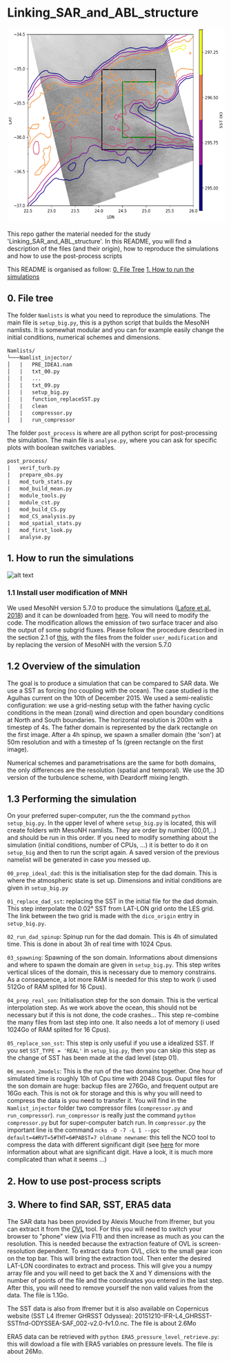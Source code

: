# Linking_SAR_and_ABL_structure

<p align="center">
  <img width="600" height="450" src="https://github.com/HugoJacq/Linking_SAR_and_ABL_structure/blob/main/SST_and_SAR.png">
</p>

This repo gather the material needed for the study 'Linking_SAR_and_ABL_structure'.
In this README, you will find a description of the files (and their origin), how to reproduce the simulations and how to use the post-process scripts

This README is organised as follow:
[0. File Tree](#-0.-File-tree)
[1. How to run the simulations](##1.-How-to-run-the-simulations)


## 0. File tree
The folder `Namlists` is what you need to reproduce the simulations. The main file is `setup_big.py`, this is a python script that builds the MesoNH namlists. It is somewhat modular and you can for example easily change the initial conditions, numerical schemes and dimensions.
```
Namlists/
└───Namlist_injector/
│   |   PRE_IDEA1.nam
│   |   txt_00.py
│   |   ...
│   |   txt_09.py
│   |   setup_big.py
│   |   function_replaceSST.py
│   |   clean
│   |   compressor.py
│   |   run_compressor
```

The folder `post_process` is where are all python script for post-processing the simulation. The main file is `analyse.py`, where you can ask for specific plots with boolean switches variables.
```
post_process/
|   verif_turb.py
|   prepare_obs.py
|   mod_turb_stats.py
|   mod_build_mean.py
|   module_tools.py
|   module_cst.py
|   mod_build_CS.py
|   mod_CS_analysis.py
|   mod_spatial_stats.py
|   mod_first_look.py
|   analyse.py
```

## 1. How to run the simulations
![alt text](http://mesonh.aero.obs-mip.fr/mesonh57/Welcome?action=AttachFile&do=get&target=LogoMesoNH.jpg)
### 1.1 Install user modification of MNH
We used MesoNH version 5.7.0 to produce the simulations ([Lafore et al. 2018](https://doi.org/10.5194/gmd-11-1929-2018)) and it can be downloaded from [here](http://mesonh.aero.obs-mip.fr/mesonh56/Download).
You will need to modify the code. The modification allows the emission of two surface tracer and also the output of some subgrid fluxes.
Please follow the procedure described in the section 2.1 of [this](https://github.com/HugoJacq/ABL_response_to_SST_front/edit/main/), with the files from the folder `user_modification` and by replacing the version of MesoNH with the version 5.7.0

## 1.2 Overview of the simulation

The goal is to produce a simulation that can be compared to SAR data. We use a SST as forcing (no coupling with the ocean). The case studied is the Agulhas current on the 10th of December 2015. We used a semi-realistic configuration: we use a grid-nesting setup with the father having cyclic conditions in the mean (zonal) wind direction  and open boundary conditions at North and South boundaries. The horizontal resolution is 200m with a timestep of 4s. The father domain is represented by the dark rectangle on the first image. After a 4h spinup, we spawn a smaller domain (the 'son') at 50m resolution and with a timestep of 1s (green rectangle on the first image).

Numerical schemes and parametrisations are the same for both domains, the only differences are the resolution (spatial and temporal). We use the 3D version of the turbulence scheme, with Deardorff mixing length.

## 1.3 Performing the simulation

On your preferred super-computer, run the the command `python setup_big.py`. In the upper level of where `setup_big.py` is located, this will create folders with MesoNH namlists. They are order by number (00,01,..) and should be run in this order.
If you need to modify something about the simulation (initial conditions, number of CPUs, ...) it is better to do it on `setup_big` and then to run the script again. A saved version of the previous namelist will be generated in case you messed up.


`00_prep_ideal_dad`: this is the initialisation step for the dad domain. This is where the atmospheric state is set up. Dimensions and initial conditions are given in `setup_big.py`

`01_replace_dad_sst`: replacing the SST in the initial file for the dad domain. This step interpolate the 0.02° SST from LAT-LON grid onto the LES grid. The link between the two grid is made with the `dico_origin` entry in `setup_big.py`.

`02_run_dad_spinup`: Spinup run for the dad domain. This is 4h of simulated time. This is done in about 3h of real time with 1024 Cpus.

`03_spawning`: Spawning of the son domain. Informations about dimensions and where to spawn the domain are given in `setup_big.py`. This step writes vertical slices of the domain, this is necessary due to memory constrains. As a consequence, a lot more RAM is needed for this step to work (i used 512Go of RAM splited for 16 Cpus).

`04_prep_real_son`: Initialisation step for the son domain. This is the vertical interpolation step. As we work above the ocean, this should not be necessary but if this is not done, the code crashes... This step re-combine the many files from last step into one. It also needs a lot of memory (i used 1024Go of RAM splited for 16 Cpus).

`05_replace_son_sst`: This step is only useful if you use a idealized SST. If you set `SST_TYPE = 'REAL'` in `setup_big.py`, then you can skip this step as the change of SST has been made at the dad level (step 01).

`06_mesonh_2models`: This is the run of the two domains together. One hour of simulated time is roughly 10h of Cpu time with 2048 Cpus. Ouput files for the son domain are huge: backup files are 276Go, and frequent output are 16Go each. This is not ok for storage and this is why you will need to compress the data is you need to transfer it. You will find in the `Namlist_injector` folder two compressor files (`compressor.py` and `run_compressor`). `run_compressor` is really just the command `python compressor.py` but for super-computer batch run. In `compressor.py` the important line is the command `ncks -O -7 -L 1 --ppc default=4#RVT=5#THT=6#PABST=7 oldname newname`: this tell the NCO tool to compress the data with different significant digit (see [here](https://www.unidata.ucar.edu/blogs/developer/entry/compression_by_scaling_and_offfset) for more information about what are significant digit. Have a look, it is much more complicated than what it seems ...)

## 2. How to use post-process scripts

## 3. Where to find SAR, SST, ERA5 data

The SAR data has been provided by Alexis Mouche from Ifremer, but you can extract it from the [OVL](https://ovl.oceandatalab.com/?date=2015-12-10T12:00:00&timespan=1d&extent=1608235.0302722_-5098655.4894003_4739095.7083972_-3530779.1654331&center=3173665.3693347_-4314717.3274167&zoom=7&products=3857_SAR_roughness!3857_ODYSSEA_REG_SST!3857_ODYSSEA_SST!3857_GlobCurrent_CMEMS_geostrophic_streamline!3857_AMSR_sea_ice_concentration!3857_GIBS_MODIS_Terra_CorrectedReflectance_TrueColor!3857_GIBS_MODIS_Aqua_CorrectedReflectance_TrueColor&opacity=80_100_100_60_100_49.498_100&stackLevel=100.02_50.03_30.02_120.07_40.03_50.25_50.22&filter=+A,+B,+IW,+EW,+SM,+WV,+VV,+HH&selection=1000000) tool. For this you will need to switch your browser to "phone" view (via F11) and then increase as much as you can the resolution. This is needed because the extraction feature of OVL is screen-resolution dependent. To extract data from OVL, click to the small gear icon on the top bar. This will bring the extraction tool. Then enter the desired LAT-LON coordinates to extract and process. This will give you a numpy array file and you will need to get back the X and Y dimensions with the number of points of the file and the coordinates you entered in the last step. After this, you will need to remove yourself the non valid values from the data. The file is 1.1Go.

The SST data is also from Ifremer but it is also available on Copernicus website (SST L4 Ifremer GHRSST Odyssea): 20151210-IFR-L4_GHRSST-SSTfnd-ODYSSEA-SAF_002-v2.0-fv1.0.nc. The file is about 2.6Mo

ERA5 data can be retrieved with `python ERA5_pressure_level_retrieve.py`: this will dowload a file with ERA5 variables on pressure levels. The file is about 26Mo.

